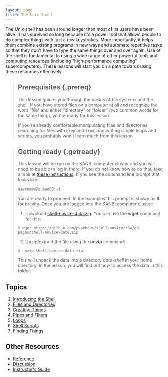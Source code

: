 ```yaml
---
layout: page
title: The Unix Shell
---
```

The Unix shell has been around longer than most of its users have been alive.
It has survived so long because it's a power tool
that allows people to do complex things with just a few keystrokes.
More importantly,
it helps them combine existing programs in new ways
and automate repetitive tasks
so that they don't have to type the same things over and over again.
Use of the shell is fundamental to using a wide range of other powerful tools 
and computing resources (including "high-performance computing" supercomputers).
These lessons will start you on a path towards using these resources effectively.

> ## Prerequisites {.prereq}
>
> This lesson guides you through the basics of file systems and the
> shell.  If you have stored files on a computer at all and recognize
> the word “file” and either “directory” or “folder” (two common words
> for the same thing), you're ready for this lesson.
>
> If you're already comfortable manipulating files and directories,
> searching for files with `grep` and `find`, and writing simple loops
> and scripts, you probably won't learn much from this lesson.

> ## Getting ready {.getready}
>
> This lesson will be run on the SANBI computer cluster and you will need to be able to log in there. If you do not know how to do
> that, take a look at [these instructions](http://docs.wp.sanbi.ac.za/2016/03/01/logging-in-to-the-sanbi-cluster-head-node/). If you see
> the command line prompt that looks like:
>
> ~~~ {.input}
> username@queue00:~$
> ~~~
>
> You are ready to proceed. In the examples this prompt is shown as **$** for brevity. Once you are logged into the SANBI computer cluster:
>
> 1. Download [shell-novice-data.zip](./shell-novice-data.zip). You can use the **wget** command for this:
>
> ~~~ {.input}
> $ wget https://github.com/pvanheus/shell-novice/raw/gh-pages/shell-novice-data.zip
> ~~~
>
> 2. Unzip/extract the file using the **unzip** command:
>
> ~~~ {.input}
> $ unzip shell-novice-data.zip
> ~~~
>
> This will unpack the data into a directory *data-shell* in your home directory.
> In the lesson, you will find out how to access the data in this folder.


## Topics

1.  [Introducing the Shell](00-intro.html)
2.  [Files and Directories](01-filedir.html)
3.  [Creating Things](02-create.html)
4.  [Pipes and Filters](03-pipefilter.html)
5.  [Loops](04-loop.html)
6.  [Shell Scripts](05-script.html)
7.  [Finding Things](06-find.html)

## Other Resources

*   [Reference](reference.html)
*   [Discussion](discussion.html)
*   [Instructor's Guide](instructors.html)
